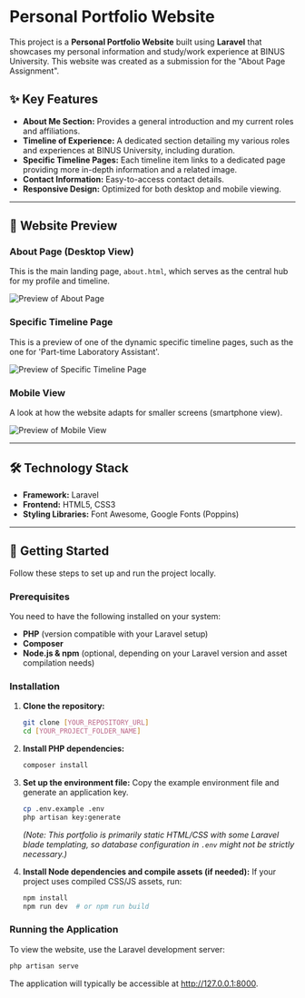 # Personal Portfolio Website

This project is a **Personal Portfolio Website** built using **Laravel** that showcases my personal information and study/work experience at BINUS University. This website was created as a submission for the "About Page Assignment".

## ✨ Key Features

* **About Me Section:** Provides a general introduction and my current roles and affiliations.
* **Timeline of Experience:** A dedicated section detailing my various roles and experiences at BINUS University, including duration.
* **Specific Timeline Pages:** Each timeline item links to a dedicated page providing more in-depth information and a related image.
* **Contact Information:** Easy-to-access contact details.
* **Responsive Design:** Optimized for both desktop and mobile viewing.

---

## 📸 Website Preview

### About Page (Desktop View)

This is the main landing page, `about.html`, which serves as the central hub for my profile and timeline.

![Preview of About Page](https://via.placeholder.com/800x450/4CAF50/FFFFFF?text=YOUR+ABOUT+PAGE+GIF+HERE)

### Specific Timeline Page

This is a preview of one of the dynamic specific timeline pages, such as the one for 'Part-time Laboratory Assistant'.

![Preview of Specific Timeline Page](https://via.placeholder.com/800x450/2196F3/FFFFFF?text=YOUR+SPECIFIC+TIMELINE+GIF+HERE)

### Mobile View

A look at how the website adapts for smaller screens (smartphone view).

![Preview of Mobile View](https://via.placeholder.com/300x534/FF9800/FFFFFF?text=YOUR+MOBILE+VIEW+GIF+HERE)

---

## 🛠️ Technology Stack

* **Framework:** Laravel
* **Frontend:** HTML5, CSS3
* **Styling Libraries:** Font Awesome, Google Fonts (Poppins)

---

## 🚀 Getting Started

Follow these steps to set up and run the project locally.

### Prerequisites

You need to have the following installed on your system:

* **PHP** (version compatible with your Laravel setup)
* **Composer**
* **Node.js & npm** (optional, depending on your Laravel version and asset compilation needs)

### Installation

1.  **Clone the repository:**
    ```bash
    git clone [YOUR_REPOSITORY_URL]
    cd [YOUR_PROJECT_FOLDER_NAME]
    ```

2.  **Install PHP dependencies:**
    ```bash
    composer install
    ```

3.  **Set up the environment file:**
    Copy the example environment file and generate an application key.
    ```bash
    cp .env.example .env
    php artisan key:generate
    ```
    *(Note: This portfolio is primarily static HTML/CSS with some Laravel blade templating, so database configuration in `.env` might not be strictly necessary.)*

4.  **Install Node dependencies and compile assets (if needed):**
    If your project uses compiled CSS/JS assets, run:
    ```bash
    npm install
    npm run dev  # or npm run build
    ```

### Running the Application

To view the website, use the Laravel development server:

```bash
php artisan serve
```
The application will typically be accessible at http://127.0.0.1:8000.
